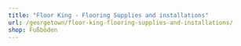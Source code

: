 ```yaml
---
title: "Floor King - Flooring Supplies and installations"
url: /georgetown/floor-king-flooring-supplies-and-installations/
shop: Fußböden
---
```

